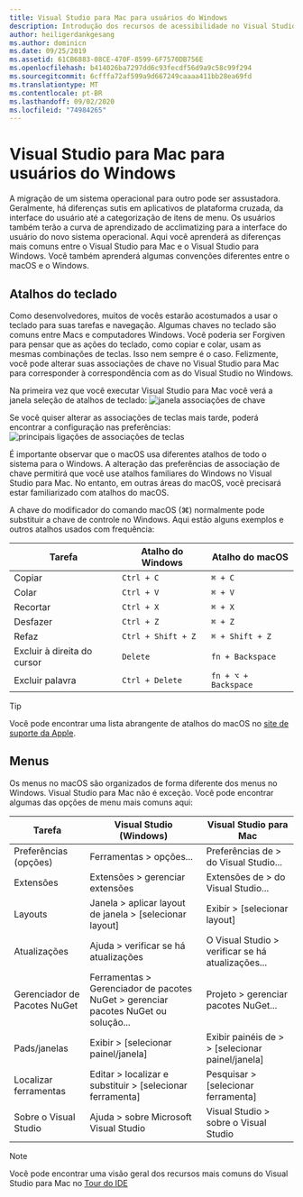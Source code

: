 ```yaml
---
title: Visual Studio para Mac para usuários do Windows
description: Introdução dos recursos de acessibilidade no Visual Studio para Mac e como eles podem ser habilitados.
author: heiligerdankgesang
ms.author: dominicn
ms.date: 09/25/2019
ms.assetid: 61CB6883-08CE-470F-8599-6F7570DB756E
ms.openlocfilehash: b414026ba7297dd6c93fecdf56d9a9c58c99f294
ms.sourcegitcommit: 6cfffa72af599a9d667249caaaa411bb28ea69fd
ms.translationtype: MT
ms.contentlocale: pt-BR
ms.lasthandoff: 09/02/2020
ms.locfileid: "74984265"
---
```

# <a name="visual-studio-for-mac-for-windows-users"></a>Visual Studio para Mac para usuários do Windows

A migração de um sistema operacional para outro pode ser assustadora. Geralmente, há diferenças sutis em aplicativos de plataforma cruzada, da interface do usuário até a categorização de itens de menu. Os usuários também terão a curva de aprendizado de acclimatizing para a interface do usuário do novo sistema operacional. Aqui você aprenderá as diferenças mais comuns entre o Visual Studio para Mac e o Visual Studio para Windows. Você também aprenderá algumas convenções diferentes entre o macOS e o Windows.

## <a name="keyboard-shortcuts"></a>Atalhos do teclado

Como desenvolvedores, muitos de vocês estarão acostumados a usar o teclado para suas tarefas e navegação. Algumas chaves no teclado são comuns entre Macs e computadores Windows. Você poderia ser Forgiven para pensar que as ações do teclado, como copiar e colar, usam as mesmas combinações de teclas. Isso nem sempre é o caso. Felizmente, você pode alterar suas associações de chave no Visual Studio para Mac para corresponder à correspondência com as do Visual Studio no Windows.

Na primeira vez que você executar Visual Studio para Mac você verá a janela seleção de atalhos de teclado: ![ janela associações de chave](media/ide-tour-2019-keyboard-shortcut.png)

Se você quiser alterar as associações de teclas mais tarde, poderá encontrar a configuração nas preferências: ![ principais ligações de associações de teclas](media/customizing-the-ide-image10a.png)

É importante observar que o macOS usa diferentes atalhos de todo o sistema para o Windows. A alteração das preferências de associação de chave permitirá que você use atalhos familiares do Windows no Visual Studio para Mac. No entanto, em outras áreas do macOS, você precisará estar familiarizado com atalhos do macOS.

A chave do modificador do comando macOS (⌘) normalmente pode substituir a chave de controle no Windows. Aqui estão alguns exemplos e outros atalhos usados com frequência:

|Tarefa                   |Atalho do Windows         |Atalho do macOS      |
|-----------------------|-------------------------|--------------------|
|Copiar                   |`Ctrl + C`               |`⌘ + C`             |
|Colar                  |`Ctrl + V`               |`⌘ + V`             |
|Recortar                    |`Ctrl + X`               |`⌘ + X`             |
|Desfazer                   |`Ctrl + Z`               |`⌘ + Z`             |
|Refaz                   |`Ctrl + Shift + Z`       |`⌘ + Shift + Z`     |
|Excluir à direita do cursor |`Delete`                 |`fn + Backspace`    |
|Excluir palavra            |`Ctrl + Delete`          |`fn + ⌥ + Backspace`|

> [!TIP]
> Você pode encontrar uma lista abrangente de atalhos do macOS no [site de suporte da Apple](https://support.apple.com/en-us/HT201236).

## <a name="menus"></a>Menus

Os menus no macOS são organizados de forma diferente dos menus no Windows. Visual Studio para Mac não é exceção. Você pode encontrar algumas das opções de menu mais comuns aqui:

|Tarefa                   |Visual Studio (Windows)                                              |Visual Studio para Mac                |
|-----------------------|---------------------------------------------------------------------|-------------------------------------|
|Preferências (opções)  |Ferramentas > opções...                                                   |Preferências de > do Visual Studio...       |
|Extensões             |Extensões > gerenciar extensões                                       |Extensões de > do Visual Studio...        |
|Layouts                |Janela > aplicar layout de janela > [selecionar layout]                       |Exibir > [selecionar layout]               |
|Atualizações                |Ajuda > verificar se há atualizações                                             |O Visual Studio > verificar se há atualizações... |
|Gerenciador de Pacotes NuGet  |Ferramentas > Gerenciador de pacotes NuGet > gerenciar pacotes NuGet ou solução... |Projeto > gerenciar pacotes NuGet...   |
|Pads/janelas         |Exibir > [selecionar painel/janela]                                         |Exibir painéis de > > [selecionar painel/janela]  |
|Localizar ferramentas             |Editar > localizar e substituir > [selecionar ferramenta]                              |Pesquisar > [selecionar ferramenta]               |
|Sobre o Visual Studio    |Ajuda > sobre Microsoft Visual Studio                                 |Visual Studio > sobre o Visual Studio  

> [!NOTE]
> Você pode encontrar uma visão geral dos recursos mais comuns do Visual Studio para Mac no [Tour do IDE](ide-tour.md)